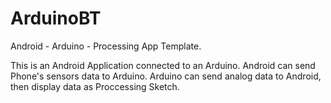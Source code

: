 # ArduinoBT
Android - Arduino - Processing App Template.

This is an Android Application connected to an Arduino.
Android can send Phone's sensors data to Arduino.
Arduino can send analog data to Android, then display data as Proccessing Sketch.
